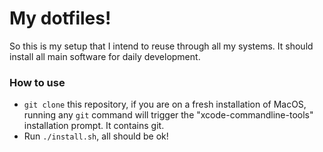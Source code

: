 # My dotfiles!

So this is my setup that I intend to reuse through all my systems. It should install all main software for daily development.

### How to use

- `git clone` this repository, if you are on a fresh installation of MacOS, running any `git` command will trigger the "xcode-commandline-tools" installation prompt. It contains git.
- Run `./install.sh`, all should be ok!
